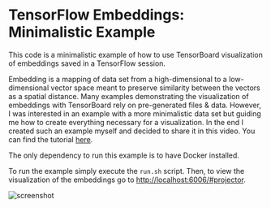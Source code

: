 # TensorFlow Embeddings: Minimalistic Example

This code is a minimalistic example of how to use TensorBoard visualization
of embeddings saved in a TensorFlow session.

Embedding is a mapping of data set from a high-dimensional to a low-dimensional vector space meant to preserve similarity between the vectors as a spatial distance. Many examples demonstrating the visualization of embeddings with TensorBoard rely on pre-generated files & data. However, I was interested in an example with a more minimalistic data set but guiding me how to create everything necessary for a visualization. In the end I created such an example myself and decided to share it in this video. You can find the tutorial [here](https://stackoverflow.com/a/47281641/5223524).

The only dependency to run this example is to have Docker installed.

To run the example simply execute the `run.sh` script. Then, to view
the visualization of the embeddings go to [http://localhost:6006/#projector](http://localhost:6006/#projector).

![screenshot](screenshot.png)
